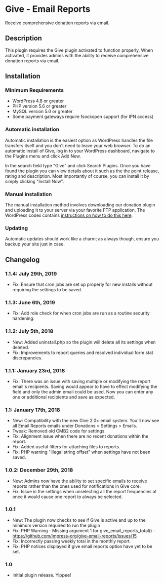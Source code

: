 # Give - Email Reports #

Receive comprehensive donation reports via email.

## Description ##

This plugin requires the Give plugin activated to function properly. When activated, it provides admins with the ability to receive comprehensive donation reports via email.

## Installation ##

### Minimum Requirements ###

* WordPress 4.8 or greater
* PHP version 5.6 or greater
* MySQL version 5.0 or greater
* Some payment gateways require fsockopen support (for IPN access)

### Automatic installation ###

Automatic installation is the easiest option as WordPress handles the file transfers itself and you don't need to leave your web browser. To do an automatic install of Give, log in to your WordPress dashboard, navigate to the Plugins menu and click Add New.

In the search field type "Give" and click Search Plugins. Once you have found the plugin you can view details about it such as the the point release, rating and description. Most importantly of course, you can install it by simply clicking "Install Now".

### Manual installation ###

The manual installation method involves downloading our donation plugin and uploading it to your server via your favorite FTP application. The WordPress codex contains [instructions on how to do this here](http://codex.wordpress.org/Managing_Plugins#Manual_Plugin_Installation).

### Updating ###

Automatic updates should work like a charm; as always though, ensure you backup your site just in case.

## Changelog ##

### 1.1.4: July 29th, 2019 ###
* Fix: Ensure that cron jobs are set up properly for new installs without requiring the settings to be saved.

### 1.1.3: June 6th, 2019 ###
* Fix: Add role check for when cron jobs are run as a routine security hardening.

### 1.1.2: July 5th, 2018 ###
* New: Added uninstall.php so the plugin will delete all its settings when deleted.
* Fix: Improvements to report queries and resolved individual form stat discrepancies.

### 1.1.1: January 23rd, 2018 ###
* Fix: There was an issue with saving multiple or modifying the report email's recipients. Saving would appear to have to effect modifying the field and only the admin email could be used. Now you can enter any one or additional recipients and save as expected.

### 1.1: January 17th, 2018 ###
* New: Compatibility with the new Give 2.0+ email system. You'll now see all Email Reports emails under Donations > Settings > Emails.
* Tweak: Removed old CMB2 code for settings.
* Fix: Alignment issue when there are no recent donations within the report.
* Fix: Added useful filters for attaching files to reports.
* Fix: PHP warning "Illegal string offset" when settings have not been saved.

### 1.0.2: December 29th, 2018 ###
* New: Admins now have the ability to set specific emails to receive reports rather than the ones used for notifications in Give core.
* Fix: Issue in the settings when unselecting all the report frequencies at once it would cause one report to always be selected.

### 1.0.1 ###
* New: The plugin now checks to see if Give is active and up to the minimum version required to run the plugin
* Fix: PHP Warning - Missing argument 1 for give_email_reports_total() - https://github.com/impress-org/give-email-reports/issues/15
* Fix: Incorrectly passing weekly total in the monthly report.
* Fix: PHP notices displayed if give email reports option have yet to be set.

### 1.0 ###
* Initial plugin release. Yippee!
